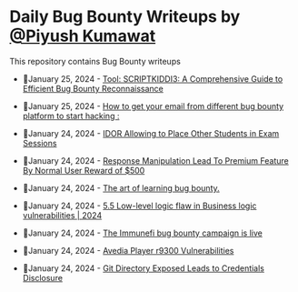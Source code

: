 # Daily Bug Bounty Writeups by [@Piyush Kumawat](https://twitter.com/piyush_supiy) 
This repository contains Bug Bounty writeups

<!-- BLOG-POST-LIST:START -->
 - 💯January 25, 2024 - [Tool: SCRIPTKIDDI3: A Comprehensive Guide to Efficient Bug Bounty Reconnaissance](https://nixiebytes.medium.com/tool-scriptkiddi3-a-comprehensive-guide-to-efficient-bug-bounty-reconnaissance-dc91c3517a5e?source=rss------bug_bounty-5) 

 - 💯January 25, 2024 - [How to get your email from different bug bounty platform to start hacking :](https://medium.com/@aayushdhakal005/how-to-get-your-email-from-different-bug-bounty-platform-to-start-hacking-ce01dd45f7ca?source=rss------bug_bounty-5) 

 - 💯January 24, 2024 - [IDOR Allowing to Place Other Students in Exam Sessions](https://medium.com/@mr_payload_injector/idor-allowing-to-place-other-students-in-exam-sessions-1bbefd14ac8d?source=rss------bug_bounty-5) 

 - 💯January 24, 2024 - [Response Manipulation Lead To Premium Feature By Normal User Reward of $500](https://medium.com/@zikola1/response-manipulation-lead-to-premium-feature-by-normal-user-reward-of-500-43381f769ab1?source=rss------bug_bounty-5) 

 - 💯January 24, 2024 - [The art of learning bug bounty.](https://medium.com/@siratsami71/the-art-of-learning-bug-bounty-9c2a48aee53b?source=rss------bug_bounty-5) 

 - 💯January 24, 2024 - [5.5 Low-level logic flaw in Business logic vulnerabilities | 2024](https://cyberw1ng.medium.com/5-5-low-level-logic-flaw-in-business-logic-vulnerabilities-2024-cf9a90e2e762?source=rss------bug_bounty-5) 

 - 💯January 24, 2024 - [The Immunefi bug bounty campaign is live](https://dexenetwork.medium.com/the-immunefi-bug-bounty-campaign-is-live-5782b93f823e?source=rss------bug_bounty-5) 

 - 💯January 24, 2024 - [Avedia Player r9300 Vulnerabilities](https://medium.com/@x41x41x41/avedia-player-r9300-vulnerabilities-1c71b4d8efa0?source=rss------bug_bounty-5) 

 - 💯January 24, 2024 - [Git Directory Exposed Leads to Credentials Disclosure](https://medium.com/@blackarazi/git-directory-exposed-leads-to-credentials-disclosure-1d1737638279?source=rss------bug_bounty-5) 
<!-- BLOG-POST-LIST:END -->
